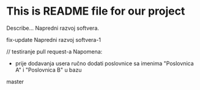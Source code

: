 # This is README file for our project

Describe... Napredni razvoj softvera.

 fix-update
Napredni razvoj softvera-1

// testiranje pull request-a
Napomena:
- prije dodavanja usera ručno dodati poslovnice sa imenima "Poslovnica A" i "Poslovnica B" u bazu

 master